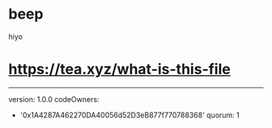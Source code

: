 # beep
hiyo
# https://tea.xyz/what-is-this-file
---
version: 1.0.0
codeOwners:
  - '0x1A4287A462270DA40056d52D3eB877f770788368'
quorum: 1
